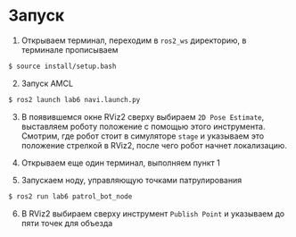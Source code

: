 # Запуск

1. Открываем терминал, переходим в `ros2_ws` директорию, в терминале прописываем

```bash
$ source install/setup.bash
```

2. Запуск AMCL
```bash
$ ros2 launch lab6 navi.launch.py
```

3. В появившемся окне RViz2 сверху выбираем `2D Pose Estimate`, выставляем роботу положение с помощью этого инструмента. Смотрим, где робот стоит в симуляторе `stage` и указываем это положение стрелкой в RViz2, после чего робот начнет локализацию.

4. Открываем еще один терминал, выполняем пункт 1
5. Запускаем ноду, управляющую точками патрулирования
```bash
$ ros2 run lab6 patrol_bot_node
```
6. В RViz2 выбираем сверху инструмент `Publish Point` и указываем до пяти точек для объезда
